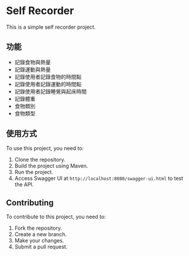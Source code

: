 # Self Recorder

This is a simple self recorder project.

## 功能

*   記錄食物與熱量
*   記錄運動與熱量
*   記錄使用者記錄食物的時間點
*   記錄使用者記錄運動的時間點
*   記錄使用者記錄睡覺與起床時間
*   記錄體重
*   食物類別
*   食物類型

## 使用方式

To use this project, you need to:

1.  Clone the repository.
2.  Build the project using Maven.
3.  Run the project.
4.  Access Swagger UI at `http://localhost:8080/swagger-ui.html` to test the API.

## Contributing

To contribute to this project, you need to:

1.  Fork the repository.
2.  Create a new branch.
3.  Make your changes.
4.  Submit a pull request.
